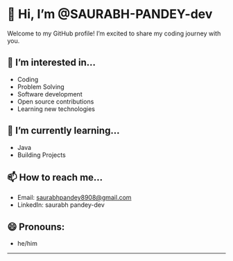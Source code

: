 # 👋 Hi, I’m @SAURABH-PANDEY-dev

Welcome to my GitHub profile! I’m excited to share my coding journey with you.

## 👀 I’m interested in...
* Coding
* Problem Solving
* Software development
* Open source contributions
* Learning new technologies

## 🌱 I’m currently learning...
* Java
* Building Projects

## 📫 How to reach me...
* Email: saurabhpandey8908@gmail.com 
* LinkedIn: saurabh pandey-dev

## 😄 Pronouns: 
* he/him

---- 

